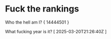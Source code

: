 # Fuck the rankings

Who the hell am I?
{ 14444501 }

What fucking year is it?
[ 2025-03-20T21:26:40Z ]
